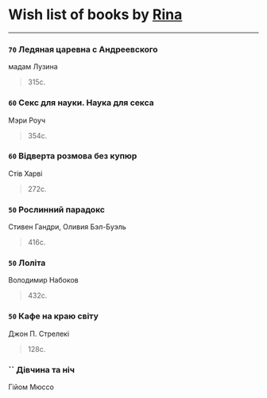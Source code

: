 # Wish list of books by [Rina](https://plus.google.com/u/0/102857111133378678801/)
---

### `70` Ледяная царевна с Андреевского
мадам Лузина
> 315с.

### `60` Секс для науки. Наука для секса
Мэри Роуч
> 354с.

### `60` Відверта розмова без купюр
Стів Харві
> 272с.

### `50` Рослинний парадокс
Стивен Гандри, Оливия Бэл-Буэль
> 416с.

### `50` Лоліта
Володимир Набоков
> 432с.

### `50` Кафе на краю світу
Джон П. Стрелекі
> 128с.

### `` Дівчина та ніч
Гійом Мюссо

